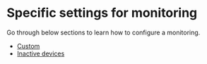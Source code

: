 # Specific settings for monitoring

Go through below sections to learn how to configure a monitoring.

* [Custom](Custom_monitoring)
* [Inactive devices](Inactive_devices)
